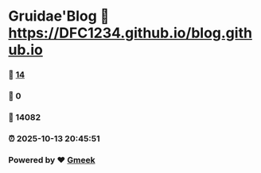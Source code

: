 # Gruidae'Blog :link: https://DFC1234.github.io/blog.github.io 
### :page_facing_up: [14](https://DFC1234.github.io/blog.github.io/tag.html) 
### :speech_balloon: 0 
### :hibiscus: 14082 
### :alarm_clock: 2025-10-13 20:45:51 
### Powered by :heart: [Gmeek](https://github.com/Meekdai/Gmeek)
